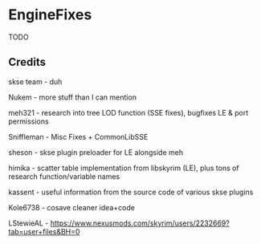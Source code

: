 # EngineFixes

TODO

## Credits

skse team - duh

Nukem -  more stuff than I can mention

meh321 - research into tree LOD function (SSE fixes), bugfixes LE & port permissions

Sniffleman - Misc Fixes + CommonLibSSE

sheson - skse plugin preloader for LE alongside meh

himika - scatter table implementation from libskyrim (LE), plus tons of research function/variable names

kassent - useful information from the source code of various skse plugins
 
Kole6738 - cosave cleaner idea+code

LStewieAL - https://www.nexusmods.com/skyrim/users/2232669?tab=user+files&BH=0